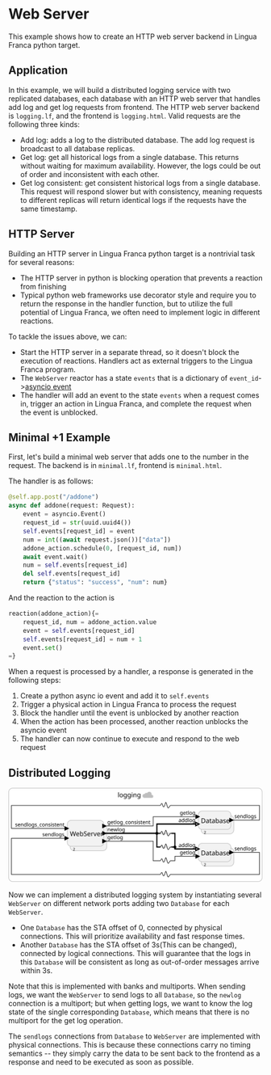 # Web Server

This example shows how to create an HTTP web server backend in Lingua Franca python target.

## Application

In this example, we will build a distributed logging service with two replicated databases, each database with an HTTP web server that handles add log and get log requests from frontend. The HTTP web server backend is `logging.lf`, and the frontend is `logging.html`. Valid requests are the following three kinds:

- Add log: adds a log to the distributed database. The add log request is broadcast to all database replicas.
- Get log: get all historical logs from a single database. This returns without waiting for maximum availability. However, the logs could be out of order and inconsistent with each other.
- Get log consistent: get consistent historical logs from a single database. This request will respond slower but with consistency, meaning requests to different replicas will return identical logs if the requests have the same timestamp.

## HTTP Server

Building an HTTP server in Lingua Franca python target is a nontrivial task for several reasons:

- The HTTP server in python is blocking operation that prevents a reaction from finishing
- Typical python web frameworks use decorator style and require you to return the response in the handler function, but to utilize the full potential of Lingua Franca, we often need to implement logic in different reactions.

To tackle the issues above, we can:

- Start the HTTP server in a separate thread, so it doesn't block the execution of reactions. Handlers act as external triggers to the Lingua Franca program.
- The `WebServer` reactor has a state `events` that is a dictionary of `event_id`->[asyncio event](https://docs.python.org/3/library/asyncio.html)
- The handler will add an event to the state `events` when a request comes in, trigger an action in Lingua Franca, and complete the request when the event is unblocked.

## Minimal +1 Example

First, let's build a minimal web server that adds one to the number in the request. The backend is in `minimal.lf`, frontend is `minimal.html`.

The handler is as follows:

```python
@self.app.post("/addone")
async def addone(request: Request):
    event = asyncio.Event()
    request_id = str(uuid.uuid4())
    self.events[request_id] = event
    num = int((await request.json())["data"])
    addone_action.schedule(0, [request_id, num])
    await event.wait()
    num = self.events[request_id]
    del self.events[request_id]
    return {"status": "success", "num": num}
```

And the reaction to the action is

```python
reaction(addone_action){=
    request_id, num = addone_action.value
    event = self.events[request_id]
    self.events[request_id] = num + 1
    event.set()
=}
```

When a request is processed by a handler, a response is generated in the following steps:

1. Create a python async io event and add it to `self.events`
2. Trigger a physical action in Lingua Franca to process the request
3. Block the handler until the event is unblocked by another reaction
4. When the action has been processed, another reaction unblocks the asyncio event
5. The handler can now continue to execute and respond to the web request

## Distributed Logging

![logging](logging.svg)

Now we can implement a distributed logging system by instantiating several `WebServer` on different network ports adding two `Database` for each `WebServer`.

* One `Database` has the STA offset of 0, connected by physical connections. This will prioritize availability and fast response times.
* Another `Database` has the STA offset of 3s(This can be changed), connected by logical connections. This will guarantee that the logs in this `Database` will be consistent as long as out-of-order messages arrive within 3s.

Note that this is implemented with banks and multiports. When sending logs, we want the `WebServer` to send logs to all `Database`, so the `newlog` connection is a multiport; but when getting logs, we want to know the log state of the single corresponding `Database`, which means that there is no multiport for the get log operation.

The `sendlogs` connections from `Database` to `WebServer` are implemented with physical connections. This is because these connections carry no timing semantics -- they simply carry the data to be sent back to the frontend as a response and need to be executed as soon as possible.
